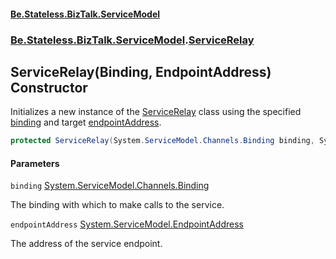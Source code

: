 #### [Be.Stateless.BizTalk.ServiceModel](README.md 'README')
### [Be.Stateless.BizTalk.ServiceModel](Be.Stateless.BizTalk.ServiceModel.md 'Be.Stateless.BizTalk.ServiceModel').[ServiceRelay](ServiceRelay.md 'Be.Stateless.BizTalk.ServiceModel.ServiceRelay')

## ServiceRelay(Binding, EndpointAddress) Constructor

Initializes a new instance of the [ServiceRelay](ServiceRelay.md 'Be.Stateless.BizTalk.ServiceModel.ServiceRelay') class using the specified [binding](ServiceRelay.ServiceRelay(Binding,EndpointAddress).md#Be.Stateless.BizTalk.ServiceModel.ServiceRelay.ServiceRelay(System.ServiceModel.Channels.Binding,System.ServiceModel.EndpointAddress).binding 'Be.Stateless.BizTalk.ServiceModel.ServiceRelay.ServiceRelay(System.ServiceModel.Channels.Binding, System.ServiceModel.EndpointAddress).binding') and
target [endpointAddress](ServiceRelay.ServiceRelay(Binding,EndpointAddress).md#Be.Stateless.BizTalk.ServiceModel.ServiceRelay.ServiceRelay(System.ServiceModel.Channels.Binding,System.ServiceModel.EndpointAddress).endpointAddress 'Be.Stateless.BizTalk.ServiceModel.ServiceRelay.ServiceRelay(System.ServiceModel.Channels.Binding, System.ServiceModel.EndpointAddress).endpointAddress').

```csharp
protected ServiceRelay(System.ServiceModel.Channels.Binding binding, System.ServiceModel.EndpointAddress endpointAddress);
```
#### Parameters

<a name='Be.Stateless.BizTalk.ServiceModel.ServiceRelay.ServiceRelay(System.ServiceModel.Channels.Binding,System.ServiceModel.EndpointAddress).binding'></a>

`binding` [System.ServiceModel.Channels.Binding](https://docs.microsoft.com/en-us/dotnet/api/System.ServiceModel.Channels.Binding 'System.ServiceModel.Channels.Binding')

The binding with which to make calls to the service.

<a name='Be.Stateless.BizTalk.ServiceModel.ServiceRelay.ServiceRelay(System.ServiceModel.Channels.Binding,System.ServiceModel.EndpointAddress).endpointAddress'></a>

`endpointAddress` [System.ServiceModel.EndpointAddress](https://docs.microsoft.com/en-us/dotnet/api/System.ServiceModel.EndpointAddress 'System.ServiceModel.EndpointAddress')

The address of the service endpoint.